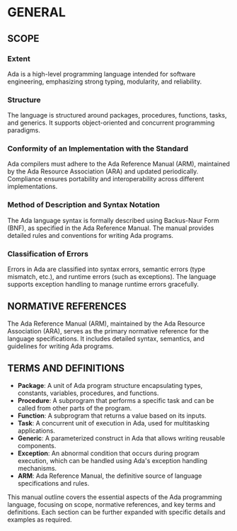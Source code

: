 # GENERAL

## SCOPE

### Extent

Ada is a high-level programming language intended for software engineering, emphasizing strong typing, modularity, and reliability.

### Structure

The language is structured around packages, procedures, functions, tasks, and generics. It supports object-oriented and concurrent programming paradigms.

### Conformity of an Implementation with the Standard

Ada compilers must adhere to the Ada Reference Manual (ARM), maintained by the Ada Resource Association (ARA) and updated periodically. Compliance ensures portability and interoperability across different implementations.

### Method of Description and Syntax Notation

The Ada language syntax is formally described using Backus-Naur Form (BNF), as specified in the Ada Reference Manual. The manual provides detailed rules and conventions for writing Ada programs.

### Classification of Errors

Errors in Ada are classified into syntax errors, semantic errors (type mismatch, etc.), and runtime errors (such as exceptions). The language supports exception handling to manage runtime errors gracefully.

## NORMATIVE REFERENCES

The Ada Reference Manual (ARM), maintained by the Ada Resource Association (ARA), serves as the primary normative reference for the language specifications. It includes detailed syntax, semantics, and guidelines for writing Ada programs.

## TERMS AND DEFINITIONS

- **Package**: A unit of Ada program structure encapsulating types, constants, variables, procedures, and functions.
- **Procedure**: A subprogram that performs a specific task and can be called from other parts of the program.
- **Function**: A subprogram that returns a value based on its inputs.
- **Task**: A concurrent unit of execution in Ada, used for multitasking applications.
- **Generic**: A parameterized construct in Ada that allows writing reusable components.
- **Exception**: An abnormal condition that occurs during program execution, which can be handled using Ada's exception handling mechanisms.
- **ARM**: Ada Reference Manual, the definitive source of language specifications and rules.

This manual outline covers the essential aspects of the Ada programming language, focusing on scope, normative references, and key terms and definitions. Each section can be further expanded with specific details and examples as required.

